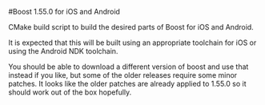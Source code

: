 #Boost 1.55.0 for iOS and Android

CMake build script to build the desired parts of Boost for iOS and Android.

It is expected that this will be built using an appropriate toolchain for iOS or using the Android NDK toolchain.

You should be able to download a different version of boost and use that instead if you like, but some of the older
releases require some minor patches. It looks like the older patches are already applied to 1.55.0 so it should
work out of the box hopefully.
